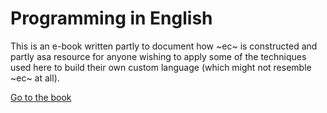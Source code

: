 # Programming in English

This is an e-book written partly to document how ~ec~ is constructed and partly asa resource for anyone wishing to apply some of the techniques used here to build their own custom language (which might not resemble ~ec~ at all).

[Go to the book](https://easyaspie.netlify.app)
